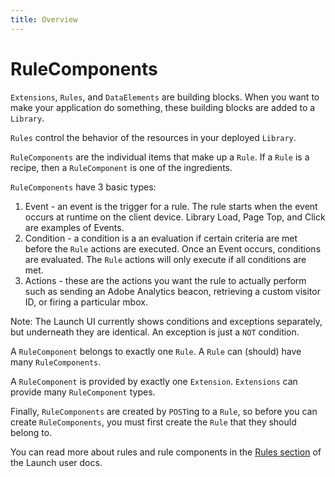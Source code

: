 ```yaml
---
title: Overview
---
```


# RuleComponents

`Extensions`, `Rules`, and `DataElements` are building blocks.  When you want to make your application do something, these building blocks are added to a `Library`.

`Rules` control the behavior of the resources in your deployed `Library`.

`RuleComponents` are the individual items that make up a `Rule`.  If a `Rule` is a recipe, then a `RuleComponent` is one of the ingredients.

`RuleComponents` have 3 basic types:

1. Event - an event is the trigger for a rule.  The rule starts when the event occurs at runtime on the client device.  Library Load, Page Top, and Click are examples of Events.
1. Condition - a condition is a an evaluation if certain criteria are met before the `Rule` actions are executed.  Once an Event occurs, conditions are evaluated.  The `Rule` actions will only execute if all conditions are met.  
1. Actions - these are the actions you want the rule to actually perform such as sending an Adobe Analytics beacon, retrieving a custom visitor ID, or firing a particular mbox.

Note: The Launch UI currently shows conditions and exceptions separately, but underneath they are identical.  An exception is just a `NOT` condition.

A `RuleComponent` belongs to exactly one `Rule`.  A `Rule` can (should) have many `RuleComponents`.

A `RuleComponent` is provided by exactly one `Extension`.  `Extensions` can provide many `RuleComponent` types.

Finally, `RuleComponents` are created by `POST`ing to a `Rule`, so before you can create `RuleComponents`, you must first create the `Rule` that they should belong to.

You can read more about rules and rule components in the [Rules section](https://docs.adobelaunch.com/launch-reference/managing-resources/rules) of the Launch user docs.
